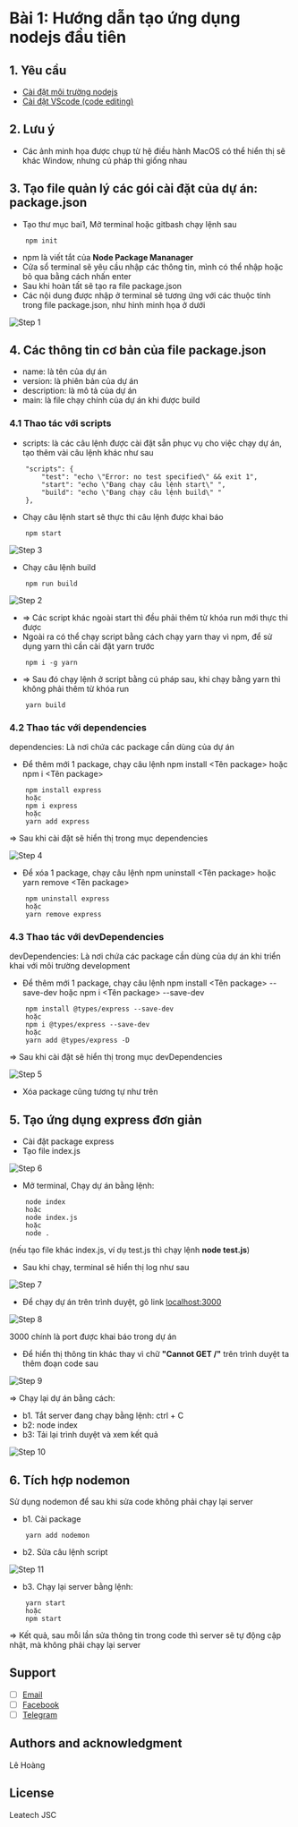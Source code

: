 # Bài 1: Hướng dẫn tạo ứng dụng nodejs đầu tiên

## 1. Yêu cầu

- [Cài đặt môi trường nodejs](https://nodejs.org/en/download/)
- [Cài đặt VScode (code editing)](https://code.visualstudio.com/)
## 2. Lưu ý

- Các ảnh minh họa được chụp từ hệ điều hành MacOS có thể hiển thị sẽ khác Window, nhưng cú pháp thì giống nhau

## 3. Tạo file quản lý các gói cài đặt của dự án: package.json

- Tạo thư mục bai1, Mở terminal hoặc gitbash chạy lệnh sau
```
    npm init
```
- npm là viết tắt của **Node Package Mananager**
- Cửa sổ terminal sẽ yêu cầu nhập các thông tin, mình có thể nhập hoặc bỏ qua bằng cách nhấn enter
- Sau khi hoàn tất sẽ tạo ra file package.json
- Các nội dung được nhập ở terminal sẽ tương ứng với các thuộc tính trong file package.json, như hình minh họa ở dưới

![Step 1][step01]

## 4. Các thông tin cơ bản của file package.json

+ name: là tên của dự án
+ version: là phiên bản của dự án
+ description: là mô tả của dự án
+ main: là file chạy chính của dự án khi được build

### 4.1 Thao tác với scripts

+ scripts: là các câu lệnh được cài đặt sẵn phục vụ cho việc chạy dự án, tạo thêm vài câu lệnh khác như sau

```
    "scripts": {
        "test": "echo \"Error: no test specified\" && exit 1",
        "start": "echo \"Đang chạy câu lệnh start\" ",
        "build": "echo \"Đang chạy câu lệnh build\" "
    },
```
+ Chạy câu lệnh start sẽ thực thi câu lệnh được khai báo 
```
    npm start
```
![Step 3][step03]

+ Chạy câu lệnh build 
```
    npm run build
```

![Step 2][step02]

+ => Các script khác ngoài start thì đều phải thêm từ khóa run mới thực thi được
+ Ngoài ra có thể chạy script bằng cách chạy yarn thay vì npm, để sử dụng yarn thì cần cài đặt yarn trước
```
    npm i -g yarn
```
+ => Sau đó chạy lệnh ở script bằng cú pháp sau, khi chạy bằng yarn thì không phải thêm từ khóa run
```
    yarn build
```

### 4.2 Thao tác với dependencies

dependencies: Là nơi chứa các package cần dùng của dự án

+ Để thêm mới 1 package, chạy câu lệnh npm install <Tên package> hoặc npm i <Tên package>
```
    npm install express
    hoặc
    npm i express
    hoặc
    yarn add express
```
=> Sau khi cài đặt sẽ hiển thị trong mục dependencies

![Step 4][step04]

+ Để xóa 1 package, chạy câu lệnh npm uninstall <Tên package> hoặc yarn remove <Tên package>
```
    npm uninstall express
    hoặc
    yarn remove express
```
### 4.3 Thao tác với devDependencies

devDependencies: Là nơi chứa các package cần dùng của dự án khi triển khai với môi trường development
+ Để thêm mới 1 package, chạy câu lệnh npm install <Tên package> --save-dev hoặc npm i <Tên package> --save-dev
```
    npm install @types/express --save-dev
    hoặc
    npm i @types/express --save-dev
    hoặc
    yarn add @types/express -D
```
=> Sau khi cài đặt sẽ hiển thị trong mục devDependencies

![Step 5][step05]

+ Xóa package cũng tương tự như trên

## 5. Tạo ứng dụng express đơn giản

+ Cài đặt package express
+ Tạo file index.js

![Step 6][step06]

+ Mở terminal, Chạy dự án bằng lệnh:
```
    node index
    hoặc
    node index.js
    hoặc
    node .
```
(nếu tạo file khác index.js, ví dụ test.js thì chạy lệnh **node test.js**)

+ Sau khi chạy, terminal sẽ hiển thị log như sau

![Step 7][step07]

+ Để chạy dự án trên trình duyệt, gõ link [localhost:3000](http://localhost:3000)

![Step 8][step08]

3000 chính là port được khai báo trong dự án

+ Để hiển thị thông tin khác thay vì chữ **"Cannot GET /"** trên trình duyệt ta thêm đoạn code sau

![Step 9][step09]

=> Chạy lại dự án bằng cách:
+ b1. Tắt server đang chạy bằng lệnh: ctrl + C
+ b2: node index
+ b3: Tải lại trình duyệt và xem kết quả

![Step 10][step10]

## 6. Tích hợp nodemon

Sử dụng nodemon để sau khi sửa code không phải chạy lại server
+ b1. Cài package
```
    yarn add nodemon
```
+ b2. Sửa câu lệnh script  

![Step 11][step11]

+ b3. Chạy lại server bằng lệnh:
```
    yarn start
    hoặc
    npm start
```
=> Kết quả, sau mỗi lần sửa thông tin trong code thì server sẽ tự động cập nhật, mà không phải chạy lại server

## Support
- [ ] [Email](mailto:lehoangnds@gmail.com)
- [ ] [Facebook](https://fb.com/lehoangnd)
- [ ] [Telegram](https://t.me/lehoangnd)

## Authors and acknowledgment
Lê Hoàng

## License
Leatech JSC

[step01]: assets/bai1/bai-1-01.png
[step02]: assets/bai1/bai-1-02.png
[step03]: assets/bai1/bai-1-03.png
[step04]: assets/bai1/bai-1-04.png
[step05]: assets/bai1/bai-1-05.png
[step06]: assets/bai1/bai-1-06.png
[step07]: assets/bai1/bai-1-07.png
[step08]: assets/bai1/bai-1-08.png
[step09]: assets/bai1/bai-1-09.png
[step10]: assets/bai1/bai-1-10.png
[step11]: assets/bai1/bai-1-11.png
